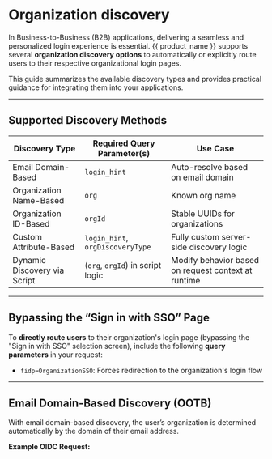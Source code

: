 # Organization discovery

In Business-to-Business (B2B) applications, delivering a seamless and personalized login experience is essential. {{ product_name }} supports several **organization discovery options** to automatically or explicitly route users to their respective organizational login pages.

This guide summarizes the available discovery types and provides practical guidance for integrating them into your applications.

---

## Supported Discovery Methods

| Discovery Type                     | Required Query Parameter(s)             | Use Case                                                  |
|-----------------------------------|-----------------------------------|-----------------------------------------------------------|
| Email Domain-Based                | `login_hint`                      | Auto-resolve based on email domain                        |
| Organization Name-Based           | `org`                             | Known org name                                            |
| Organization ID-Based             | `orgId`                           | Stable UUIDs for organizations                            |
| Custom Attribute-Based            | `login_hint`, `orgDiscoveryType`  | Fully custom server-side discovery logic                  |
| Dynamic Discovery via Script      | (`org`, `orgId`) in script logic  | Modify behavior based on request context at runtime       |

---

## Bypassing the “Sign in with SSO” Page

To **directly route users** to their organization's login page (bypassing the "Sign in with SSO" selection screen), include the following **query parameters** in your request:

- `fidp=OrganizationSSO`: Forces redirection to the organization's login flow

---

## Email Domain-Based Discovery (OOTB)

With email domain-based discovery, the user’s organization is determined automatically by the domain of their email address.

**Example OIDC Request:**

